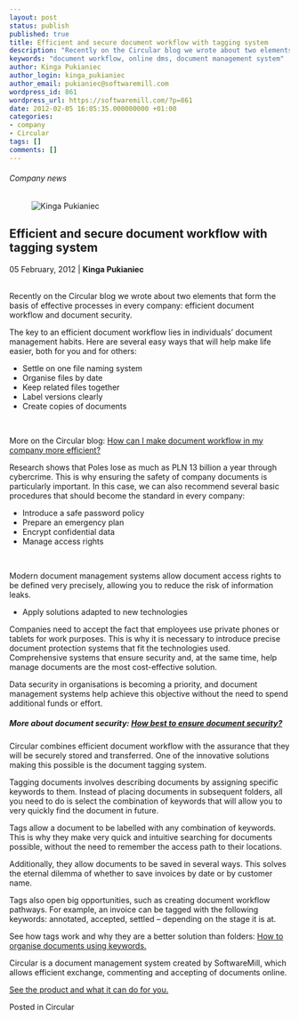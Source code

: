 ```yaml
---
layout: post
status: publish
published: true
title: Efficient and secure document workflow with tagging system
description: "Recently on the Circular blog we wrote about two elements that form the basis of effective processes in every company: efficient document workflow and document security."
keywords: "document workflow, online dms, document management system"
author: Kinga Pukianiec
author_login: kinga_pukianiec
author_email: pukianiec@softwaremill.com
wordpress_id: 861
wordpress_url: https://softwaremill.com/?p=861
date: 2012-02-05 16:05:35.000000000 +01:00
categories:
- company
- Circular
tags: []
comments: []
---
```


<h6>Company news</h6>
<div class="post-header clearfix">
<figure><div class="image"><img src="https://softwaremill.com/wp-content/uploads/2013/06/pukianiec.jpg" alt="Kinga Pukianiec"></div></figure><div class="title">
<h2 class="font-dark-blue font-normal">Efficient and secure document workflow with tagging system</h2>05 February, 2012 | <b>Kinga Pukianiec</b><br><br>
</div>
</div>
<div class="post-rows"><div class="text">
<p id="Postyarchiwalne-Efficientandsecuredocumentworkflowwithtaggingsystem">Recently on the Circular blog we wrote about two elements that form the basis of effective processes in every company: efficient document workflow and document security.</p>
<p>The key to an efficient document workflow lies in individuals’ document management habits. Here are several easy ways that will help make life easier, both for you and for others:</p>
<ul>
<li>Settle on one file naming system</li>
<li>Organise files by date</li>
<li>Keep related files together</li>
<li>Label versions clearly</li>
<li>Create copies of documents</li>
</ul>
<p> </p>
<p>More on the Circular blog: <a href="https://www.circular.pl/blog/?p=14000" rel="nofollow">How can I make document workflow in my company more efficient?</a></p>
<p>Research shows that Poles lose as much as PLN 13 billion a year through cybercrime. This is why ensuring the safety of company documents is particularly important. In this case, we can also recommend several basic procedures that should become the standard in every company:</p>
<ul>
<li>Introduce a safe password policy</li>
<li>Prepare an emergency plan</li>
<li>Encrypt confidential data</li>
<li>Manage access rights</li>
</ul>
<p> </p>
<p>Modern document management systems allow document access rights to be defined very precisely, allowing you to reduce the risk of information leaks.</p>
<ul>
<li>Apply solutions adapted to new technologies</li>
</ul>
<p>Companies need to accept the fact that employees use private phones or tablets for work purposes. This is why it is necessary to introduce precise document protection systems that fit the technologies used. Comprehensive systems that ensure security and, at the same time, help manage documents are the most cost-effective solution.</p>
<p>Data security in organisations is becoming a priority, and document management systems help achieve this objective without the need to spend additional funds or effort.</p>
<h5>More about document security: <a href="https://www.circular.pl/blog/?p=14103" rel="nofollow">How best to ensure document security?</a>
</h5>
<p>Circular combines efficient document workflow with the assurance that they will be securely stored and transferred. One of the innovative solutions making this possible is the document tagging system.</p>
<p>Tagging documents involves describing documents by assigning specific keywords to them. Instead of placing documents in subsequent folders, all you need to do is select the combination of keywords that will allow you to very quickly find the document in future.</p>
<p>Tags allow a document to be labelled with any combination of keywords. This is why they make very quick and intuitive searching for documents possible, without the need to remember the access path to their locations.</p>
<p>Additionally, they allow documents to be saved in several ways. This solves the eternal dilemma of whether to save invoices by date or by customer name.</p>
<p>Tags also open big opportunities, such as creating document workflow pathways. For example, an invoice can be tagged with the following keywords: annotated, accepted, settled – depending on the stage it is at.</p>
<p>See how tags work and why they are a better solution than folders: <a title="How to organise documents using keywords." href="https://www.circular.pl/blog/?p=14037" rel="nofollow">How to organise documents using keywords.</a></p>
<p>Circular is a document management system created by SoftwareMill, which allows efficient exchange, commenting and accepting of documents online.</p>
<p><a title="See the product and what it can do for you. " href="https://www.circular.pl/features" rel="nofollow">See the product and what it can do for you.</a></p>
</div></div>
<div class="post-footer">Posted in Circular</div>
